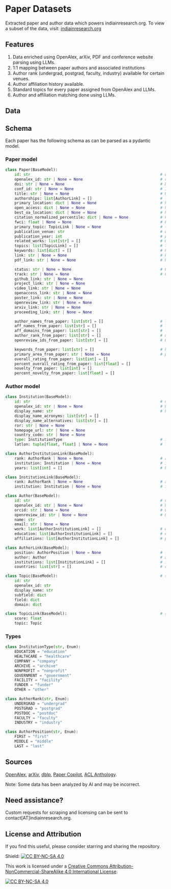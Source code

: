 # Paper Datasets

Extracted paper and author data which powers indiainresearch.org. To view a subset of the data, visit: [indiainresearch.org](https://www.indiainresearch.org/)

## Features

1. Data enriched using OpenAlex, arXiv, PDF and conference website parsing using LLMs.
2. 1:1 mapping between paper authors and associated institutions
3. Author rank (undergrad, postgrad, faculty, industry) available for certain venues.
4. Author affiliation history available.
5. Standard topics for every paper assigned from OpenAlex and LLMs.
6. Author and affiliation matching done using LLMs.

## Data

## Schema

Each paper has the following schema as can be parsed as a pydantic model.

### Paper model
```python
class Paper(BaseModel):
    id: str                                                         # unique ID for the paper, unused for now
    openalex_id: str | None = None                                  # corresponding ID from OpenAlex database
    doi: str | None = None                                          # DOI if present
    conf_id: str | None = None                                      # ID used by the corresponding conference
    title: str | None = None                                        # Paper title
    authorships: list[AuthorLink] = []                              # list of paper, author relations
    primary_location: dict | None = None                            # https://docs.openalex.org/api-entities/works/work-object#primary_location
    open_access: dict | None = None                                 # https://docs.openalex.org/api-entities/works/work-object#the-openaccess-object
    best_oa_location: dict | None = None                            # https://docs.openalex.org/api-entities/works/work-object#best_oa_location
    citation_normalized_percentile: dict | None = None              # FWCI percentile
    fwci: float | None = None                                       # FWCI
    primary_topic: TopicLink | None = None                          # top ranked topic
    publication_venue: str                                          # unique code for publication venue, usually same as conference name
    publication_year: int                                           # publication or conference year
    related_works: list[str] = []                                   # OpenAlex IDs of related works
    topics: list[TopicLink] = []                                    # top ranked topics. upto 3
    keywords: list[dict] = []                                       # keywords from OpenAlex
    link: str | None = None                                         # Primary webpage for the paper. (prefer this)
    pdf_link: str | None = None                                     # Primary PDF for the paper if open access (prefer this)

    status: str | None = None                                       # Oral, Poster, Spotlight (from Paper Copilot)
    track: str | None = None                                        # Conference track
    github_link: str | None = None                                   
    project_link: str | None = None
    video_link: str | None = None
    openaccess_link: str | None = None
    poster_link: str | None = None
    openreview_link: str | None = None
    arxiv_link: str | None = None
    proceeding_link: str | None = None

    author_names_from_paper: list[str] = []                         # list of author names by scraping PDF opr website or from Paper Copilot. (avoid using)
    aff_names_from_paper: list[str] = []                            # list of author affiliations by scraping PDF opr website or from Paper Copilot. (avoid using)
    aff_domains_from_paper: list[str] = []                          # list of author domains by scraping PDF opr website or from Paper Copilot. (avoid using)
    author_rank_from_paper: list[str] = []                          # undergrad, postgrad, faculty, researcher, engineer etc. (avoid using)
    openreview_ids_from_paper: list[str] = []                       # OpenReview IDs (avoid using)

    keywords_from_paper: list[str] = []                             # keywords from conference or pdf scraping
    primary_area_from_paper: str | None = None                      # primary area from paper
    overall_rating_from_paper: list[int] = []
    percent_overall_rating_from_paper: list[float] = []
    novelty_from_paper: list[int] = []
    percent_novelty_from_paper: list[float] = []
```

### Author model
```python
class Institution(BaseModel):
    id: str                                                         # unique ID for the institution, unused for now
    openalex_id: str | None = None                                  # OpenAlex ID for the institution
    display_name: str                                               # https://docs.openalex.org/api-entities/institutions/institution-object
    display_name_acronyms: list[str] = []
    display_name_alternatives: list[str] = []
    ror: str | None = None
    homepage_url: str | None = None
    country_code: str | None = None
    type: InstitutionType                                           # institute type as a custom type
    latlon: tuple[float, float] | None = None                       # latitude and longitude

class AuthorInstitutionLink(BaseModel):
    rank: AuthorRank | None = None                                  # author rank as undergrad, postgrad, faculty, insdustry etc.
    institution: Institution | None = None                          # instituion affiliation of author
    years: list[int] = []                                           # known years associated with institute

class InstitutionLink(BaseModel):
    rank: AuthorRank | None = None                                  # author rank as undergrad, postgrad, faculty, insdustry etc.
    institution: Institution | None = None                          # institution of author used in association with this corresponding paper

class Author(BaseModel):
    id: str                                                         # unique ID for the author, unused for now
    openalex_id: str | None = None                                  # OpenAlex ID for the institution
    orcid: str | None = None                                        # ORCID (preferred)
    openreview_id: str | None = None                                # OpenReview (preferred)
    name: str
    email: str | None = None
    work: list[AuthorInstitutionLink] = []                          # work history, unused for now
    education: list[AuthorInstitutionLink] = []                     # education history, unused for now
    affiliations: list[AuthorInstitutionLink] = []                  # paper affiliation history of the author

class AuthorLink(BaseModel):
    position: AuthorPosition | None = None                          # first, middle or last author
    author: Author                                                  # author model
    institutions: list[InstitutionLink] = []                        # institutions of author used in association with this corresponding paper
    countries: list[str] = []                                       # countries these institutions belong to

class Topic(BaseModel):                                             # same as https://docs.openalex.org/api-entities/topics
    id: str
    openalex_id: str
    display_name: str
    subfield: dict
    field: dict
    domain: dict

class TopicLink(BaseModel):                                         # same as https://docs.openalex.org/api-entities/topics
    score: float
    topic: Topic
```

### Types

```python
class InstitutionType(str, Enum):
    EDUCATION = "education"
    HEALTHCARE = "healthcare"
    COMPANY = "company"
    ARCHIVE = "archive"
    NONPROFIT = "nonprofit"
    GOVERNMENT = "government"
    FACILITY = "facility"
    FUNDER = "funder"
    OTHER = "other"

class AuthorRank(str, Enum):
    UNDERGRAD = "undergrad"
    POSTGRAD = "postgrad"
    POSTDOC = "postdoc"
    FACULTY = "faculty"
    INDUSTRY = "industry"

class AuthorPosition(str, Enum):
    FIRST = "first"
    MIDDLE = "middle"
    LAST = "last"
```
## Sources

[OpenAlex](https://openalex.org/), [arXiv](https://arxiv.org/), [dblp](https://dblp.org/), [Paper Copilot](https://github.com/papercopilot), [ACL Anthology](https://aclanthology.org/).

Note: Some data has been analyzed by AI and may be incorrect.

## Need assistance?

Custom requests for scraping and licensing can be sent to contact[AT]indiainresearch.org.

## License and Attribution

If you find this useful, please consider starring and sharing the repository.

Shield: [![CC BY-NC-SA 4.0][cc-by-nc-sa-shield]][cc-by-nc-sa]

This work is licensed under a
[Creative Commons Attribution-NonCommercial-ShareAlike 4.0 International License][cc-by-nc-sa].

[![CC BY-NC-SA 4.0][cc-by-nc-sa-image]][cc-by-nc-sa]

[cc-by-nc-sa]: http://creativecommons.org/licenses/by-nc-sa/4.0/
[cc-by-nc-sa-image]: https://licensebuttons.net/l/by-nc-sa/4.0/88x31.png
[cc-by-nc-sa-shield]: https://img.shields.io/badge/License-CC%20BY--NC--SA%204.0-lightgrey.svg